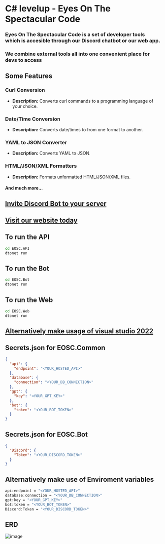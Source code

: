 # C# levelup - Eyes On The Spectacular Code
### Eyes On The Spectacular Code is a set of developer tools which is accesible through our Discord chatbot or our web app.
### We combine external tools all into one convenient place for devs to access

## Some Features

###  Curl Conversion
- **Description:** Converts curl commands to a programming language of your choice.

### Date/Time Conversion
- **Description:** Converts date/times to from one format to another.

### YAML to JSON Converter
- **Description:** Converts YAML to JSON.

### HTML/JSON/XML Formatters
- **Description:** Formats unformatted HTML/JSON/XML files.

#### And much more...


## [Invite Discord Bot to your server](https://discord.com/oauth2/authorize?client_id=1223255852711153704&permissions=8&scope=bot)

## [Visit our website today](http://34.241.148.6/)


## To run the API
```cmd
cd EOSC.API
dtonet run
```

## To run the Bot
```cmd
cd EOSC.Bot
dtonet run
```

## To run the Web
```cmd
cd EOSC.Web
dtonet run
```
## [Alternatively make usage of visual studio 2022](https://visualstudio.microsoft.com/vs/community/)
## Secrets.json for EOSC.Common
```json
{
  "api": {
    "endpoint": "<YOUR_HOSTED_API>"
  },
  "database": {
    "connection": "<YOUR_DB_CONNECTION>"
  },
  "gpt": {
    "key": "<YOUR_GPT_KEY>"
  },
  "bot": {
    "token": "<YOUR_BOT_TOKEN>"
  }
}
```

## Secrets.json for EOSC.Bot
```json
{
  "Discord": {
    "Token": "<YOUR_DISCORD_TOKEN>"
  }
}
```

## Alternatively make use of Enviroment variables
```cmd
api:endpoint = "<YOUR_HOSTED_API>"
database:connection = "<YOUR_DB_CONNECTION>"
gpt:key = "<YOUR_GPT_KEY>"
bot:token = "<YOUR_BOT_TOKEN>"
Discord:Token = "<YOUR_DISCORD_TOKEN>"
```

## ERD
![image](https://github.com/Adrian-Hawkins/EyesOnspectacularCode/assets/159035044/0536a251-3cfb-449a-9965-feee92ca82c0)

